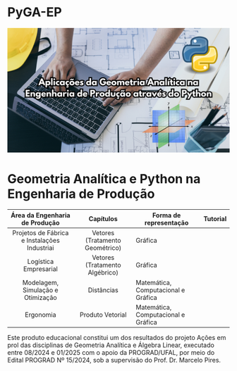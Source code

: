 # PyGA-EP
![PyGA-EP.png](PyGA-EP.png)

# Geometria Analítica e Python na Engenharia de Produção

 <div align="center">
   
|      **Área da Engenharia de Produção**      |   **Capítulos**  | **Forma de representação**          | **Tutorial** |
|:--------------------------------------------:|:----------------:|-------------------------------------|:------------:|
| Projetos de Fábrica e Instalações Industriai |      Vetores (Tratamento Geométrico)    |               Gráfica               |              |
|             Logística Empresarial            |      Vetores (Tratamento Algébrico)    |               Gráfica               |              |
|       Modelagem, Simulação e Otimização      |    Distâncias    | Matemática, Computacional e Gráfica |              |
|                   Ergonomia                  | Produto Vetorial | Matemática, Computacional e Gráfica |              |

</div>
Este produto educacional constitui um dos resultados do projeto Ações em prol das disciplinas de Geometria Analítica e Álgebra Linear, executado entre 08/2024 e 01/2025 com o apoio da PROGRAD/UFAL, por meio do Edital PROGRAD Nº 15/2024, sob a supervisão do Prof. Dr. Marcelo Pires.

